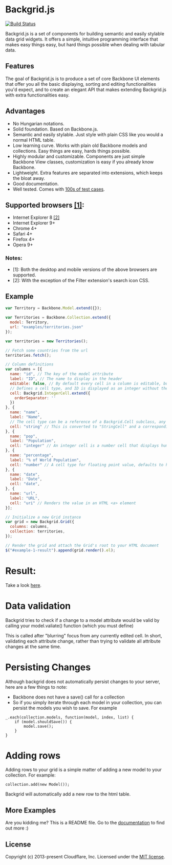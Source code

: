 # Backgrid.js

[![Build Status](https://travis-ci.org/cloudflare/backgrid.png?branch=master)](https://travis-ci.org/cloudflare/backgrid)

Backgrid.js is a set of components for building semantic and easily stylable
data grid widgets. It offers a simple, intuitive programming interface that
makes easy things easy, but hard things possible when dealing with tabular data.

## Features

The goal of Backgrid.js is to produce a set of core Backbone UI elements that
offer you all the basic displaying, sorting and editing functionalities you'd
expect, and to create an elegant API that makes extending Backgrid.js with extra
functionalities easy.

## Advantages

- No Hungarian notations.
- Solid foundation. Based on Backbone.js.
- Semantic and easily stylable. Just style with plain CSS like you would a normal HTML table.
- Low learning curve. Works with plain old Backbone models and collections. Easy things are easy, hards things possible.
- Highly modular and customizable. Components are just simple Backbone View classes, customization is easy if you already know Backbone.
- Lightweight. Extra features are separated into extensions, which keeps the bloat away.
- Good documentation.
- Well tested. Comes with [100s of test cases](http://cloudflare.github.io/backgrid/test/).

## Supported browsers [[1]](#note-1):

- Internet Explorer 8 [[2]](#note-2)
- Internet Explorer 9+
- Chrome 4+
- Safari 4+
- Firefox 4+
- Opera 9+

### Notes:

- <span id="note-1">[1]</span>: Both the desktop and mobile versions of the above browsers are supported.
- <span id="note-2">[2]</span>: With the exception of the Filter extension's search icon CSS.

## Example

```javascript
var Territory = Backbone.Model.extend({});

var Territories = Backbone.Collection.extend({
  model: Territory,
  url: "examples/territories.json"
});

var territories = new Territories();

// Fetch some countries from the url
territories.fetch();

// Column definitions
var columns = [{
  name: "id", // The key of the model attribute
  label: "ID", // The name to display in the header
  editable: false, // By default every cell in a column is editable, but *ID* shouldn't be
  // Defines a cell type, and ID is displayed as an integer without the ',' separating 1000s.
  cell: Backgrid.IntegerCell.extend({
    orderSeparator: ''
  })
}, {
  name: "name",
  label: "Name",
  // The cell type can be a reference of a Backgrid.Cell subclass, any Backgrid.Cell subclass instances like *id* above, or a string
  cell: "string" // This is converted to "StringCell" and a corresponding class in the Backgrid package namespace is looked up
}, {
  name: "pop",
  label: "Population",
  cell: "integer" // An integer cell is a number cell that displays humanized integers
}, {
  name: "percentage",
  label: "% of World Population",
  cell: "number" // A cell type for floating point value, defaults to have a precision 2 decimal numbers
}, {
  name: "date",
  label: "Date",
  cell: "date",
}, {
  name: "url",
  label: "URL",
  cell: "uri" // Renders the value in an HTML <a> element
}];

// Initialize a new Grid instance
var grid = new Backgrid.Grid({
  columns: columns,
  collection: territories,
});

// Render the grid and attach the Grid's root to your HTML document
$("#example-1-result").append(grid.render().el);
```

# Result:

Take a look [here](http://backgridjs.com/index.html#basic-example).


# Data validation

Backgrid tries to check if a change to a model attribute would be valid by calling your model.valiate() function (which you must define)

This is called after "blurring" focus from any currently edited cell.  In short, validating each attribute change, rather than trying to validate all attribute changes at the same time.

# Persisting Changes

Although backgrid does not automatically persist changes to your server, here are a few things to note:

* Backbone does not have a save() call for a collection
* So if you simply iterate through each model in your collection, you can persist the models you wish to save.  For example

```
_.each(collection.models, function(model, index, list) {
    if (model.shouldSave()) {
        model.save();
    }
}
```

# Adding rows

Adding rows to your grid is a simple matter of adding a new model to your collection.  For example:

```
collection.add(new Model());
```

Backgrid will automatically add a new row to the html table.



## More Examples

Are you kidding me? This is a README file. Go to the [documentation](http://backgridjs.com/
"Backbone.js Documentation") to find out more :)

## License
Copyright (c) 2013-present Cloudflare, Inc.
Licensed under the [MIT license](LICENSE-MIT "MIT License").
